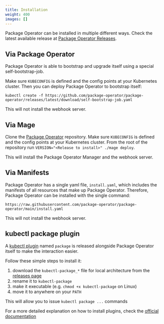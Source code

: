 ```yaml
---
title: Installation
weight: 400
images: []
---
```


Package Operator can be installed in multiple different ways.
Check the latest available release at [Package Operator Releases](https://github.com/package-operator/package-operator/releases).

## Via Package Operator
Package Operator is able to bootstrap and upgrade itself using a special self-bootstrap-job.

Make sure `KUBECONFIG` is defined and the config points at your Kubernetes cluster.
Then you can deploy Package Operator to bootstrap itself:

```
kubectl create -f https://github.com/package-operator/package-operator/releases/latest/download/self-bootstrap-job.yaml
```
This will not install the webhook server.


## Via Mage
Clone the [Package Operator](https://github.com/package-operator/package-operator) repository.
Make sure `KUBECONFIG` is defined and the config points at your Kubernetes cluster. From the root of the repository run
`VERSION="<Release to install>" ./mage deploy`.

This will install the Package Operator Manager and the webhook server.

## Via Manifests
Package Operator has a single yaml file, `install.yaml`, which includes the manifests of all resources that make up
Package Operator. Therefore, Package Operator can be installed with the single command:
```
https://raw.githubusercontent.com/package-operator/package-operator/main/install.yaml
```
This will not install the webhook server.

## kubectl package plugin
A [kubectl plugin](https://kubernetes.io/docs/tasks/extend-kubectl/kubectl-plugins/) named `package` is released alongside
Package Operator itself to make the interaction easier.

Follow these simple steps to install it:

1. download the `kubectl-package_*` file for local architecture from the
[releases page](https://github.com/package-operator/package-operator/releases)
2. rename it to `kubectl-package`
3. make it executable (e.g. `chmod +x kubectl-package` on Linux)
4. move it to anywhere on your `PATH`

This will allow you to issue `kubectl package ...` commands

For a more detailed explanation on how to install plugins, check the [official documentation](https://kubernetes.io/docs/tasks/extend-kubectl/kubectl-plugins/#installing-kubectl-plugins)
